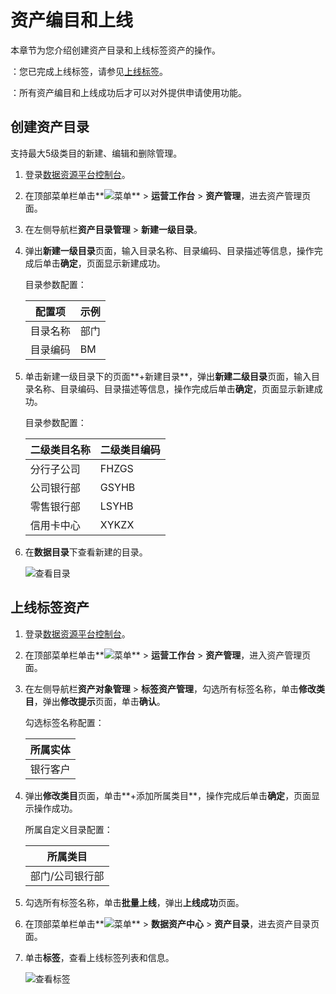 # 资产编目和上线

本章节为您介绍创建资产目录和上线标签资产的操作。

：您已完成上线标签，请参见[上线标签]()。

：所有资产编目和上线成功后才可以对外提供申请使用功能。

## 创建资产目录

支持最大5级类目的新建、编辑和删除管理。

1.  登录[数据资源平台控制台](https://dataq.console.aliyun.com)。

2.  在顶部菜单栏单击**![菜单](https://static-aliyun-doc.oss-accelerate.aliyuncs.com/assets/img/zh-CN/6504337061/p188771.png)** \> **运营工作台** \> **资产管理**，进去资产管理页面。

3.  在左侧导航栏**资产目录管理** \> **新建一级目录**。

4.  弹出**新建一级目录**页面，输入目录名称、目录编码、目录描述等信息，操作完成后单击**确定**，页面显示新建成功。

    目录参数配置：

    |配置项|示例|
    |---|--|
    |目录名称|部门|
    |目录编码|BM|

5.  单击新建一级目录下的页面**+新建目录**，弹出**新建二级目录**页面，输入目录名称、目录编码、目录描述等信息，操作完成后单击**确定**，页面显示新建成功。

    目录参数配置：

    |二级类目名称|二级类目编码|
    |------|------|
    |分行子公司|FHZGS|
    |公司银行部|GSYHB|
    |零售银行部|LSYHB|
    |信用卡中心|XYKZX|

6.  在**数据目录**下查看新建的目录。

    ![查看目录](https://static-aliyun-doc.oss-accelerate.aliyuncs.com/assets/img/zh-CN/7788060161/p205118.png)


## 上线标签资产

1.  登录[数据资源平台控制台](https://dataq.console.aliyun.com)。

2.  在顶部菜单栏单击**![菜单](https://static-aliyun-doc.oss-accelerate.aliyuncs.com/assets/img/zh-CN/6504337061/p188771.png)** \> **运营工作台** \> **资产管理**，进入资产管理页面。

3.  在左侧导航栏**资产对象管理** \> **标签资产管理**，勾选所有标签名称，单击**修改类目**，弹出**修改提示**页面，单击**确认**。

    勾选标签名称配置：

    |所属实体|
    |----|
    |银行客户|

4.  弹出**修改类目**页面，单击**+添加所属类目**，操作完成后单击**确定**，页面显示操作成功。

    所属自定义目录配置：

    |所属类目|
    |----|
    |部门/公司银行部|

5.  勾选所有标签名称，单击**批量上线**，弹出**上线成功**页面。

6.  在顶部菜单栏单击**![菜单](https://static-aliyun-doc.oss-accelerate.aliyuncs.com/assets/img/zh-CN/6504337061/p188771.png)** \> **数据资产中心** \> **资产目录**，进去资产目录页面。

7.  单击**标签**，查看上线标签列表和信息。

    ![查看标签](https://static-aliyun-doc.oss-accelerate.aliyuncs.com/assets/img/zh-CN/2909060161/p211606.png)


